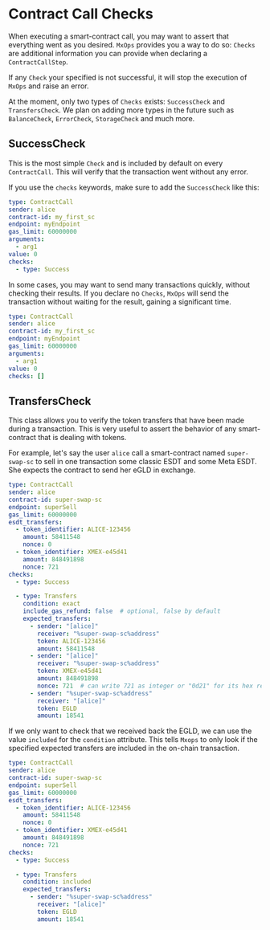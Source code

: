 # Contract Call Checks

When executing a smart-contract call, you may want to assert that everything went as you desired.
`MxOps` provides you a way to do so: `Checks` are additional information you can provide when
declaring a `ContractCallStep`.

If any `Check` your specified is not successful, it will stop the execution of `MxOps`
and raise an error.

At the moment, only two types of `Checks` exists: `SuccessCheck` and `TransfersCheck`. We plan
on adding more types in the future such as `BalanceCheck`, `ErrorCheck`,
`StorageCheck` and much more.

## SuccessCheck

This is the most simple `Check` and is included by default on every `ContractCall`. This will verify
that the transaction went without any error.

If you use the `checks` keywords, make sure to add the `SuccessCheck` like this:

```yaml
type: ContractCall
sender: alice
contract-id: my_first_sc
endpoint: myEndpoint
gas_limit: 60000000
arguments:
  - arg1
value: 0
checks:
  - type: Success 
```

In some cases, you may want to send many transactions quickly, without checking their results.
If you declare no `Checks`, `MxOps` will send the transaction without waiting for the result,
gaining a significant time.

```yaml
type: ContractCall
sender: alice
contract-id: my_first_sc
endpoint: myEndpoint
gas_limit: 60000000
arguments:
  - arg1
value: 0
checks: []
```

## TransfersCheck

This class allows you to verify the token transfers that have been made during a transaction. This
is very useful to assert the behavior of any smart-contract that is dealing with tokens.

For example, let's say the user `alice` call a smart-contract named `super-swap-sc` to sell in one
transaction some classic ESDT and some Meta ESDT. She expects the contract to send her eGLD
in exchange.

```yaml
type: ContractCall
sender: alice
contract-id: super-swap-sc
endpoint: superSell
gas_limit: 60000000
esdt_transfers:
  - token_identifier: ALICE-123456
    amount: 58411548
    nonce: 0
  - token_identifier: XMEX-e45d41
    amount: 848491898
    nonce: 721
checks:
  - type: Success

  - type: Transfers
    condition: exact
    include_gas_refund: false  # optional, false by default
    expected_transfers:
      - sender: "[alice]"
        receiver: "%super-swap-sc%address"
        token: ALICE-123456
        amount: 58411548
      - sender: "[alice]"
        receiver: "%super-swap-sc%address"
        token: XMEX-e45d41
        amount: 848491898
        nonce: 721  # can write 721 as integer or "0d21" for its hex representation 
      - sender: "%super-swap-sc%address"
        receiver: "[alice]"
        token: EGLD
        amount: 18541
```

If we only want to check that we received back the EGLD, we can use the value `included` for the
`condition` attribute. This tells `Mxops` to only look if the specified expected transfers are
included in the on-chain transaction.

```yaml
type: ContractCall
sender: alice
contract-id: super-swap-sc
endpoint: superSell
gas_limit: 60000000
esdt_transfers:
  - token_identifier: ALICE-123456
    amount: 58411548
    nonce: 0
  - token_identifier: XMEX-e45d41
    amount: 848491898
    nonce: 721
checks:
  - type: Success

  - type: Transfers
    condition: included
    expected_transfers:
      - sender: "%super-swap-sc%address"
        receiver: "[alice]"
        token: EGLD
        amount: 18541
```
